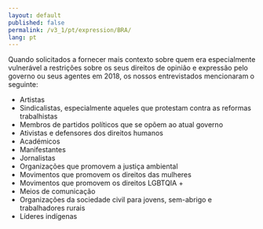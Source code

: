 ```yaml
---
layout: default
published: false
permalink: /v3_1/pt/expression/BRA/
lang: pt
---
```


Quando solicitados a fornecer mais contexto sobre quem era especialmente vulnerável a restrições sobre os seus direitos de opinião e expressão pelo governo ou seus agentes em 2018, os nossos entrevistados mencionaram o seguinte:
-	Artistas
-	Sindicalistas, especialmente aqueles que protestam contra as reformas trabalhistas
-	Membros de partidos políticos que se opõem ao atual governo
-	Ativistas e defensores dos direitos humanos
-	Académicos
-	Manifestantes
-	Jornalistas
-	Organizações que promovem a justiça ambiental
-	Movimentos que promovem os direitos das mulheres
-	Movimentos que promovem os direitos LGBTQIA +
-	Meios de comunicação
-	Organizações da sociedade civil para jovens, sem-abrigo e trabalhadores rurais
-	Líderes indígenas

